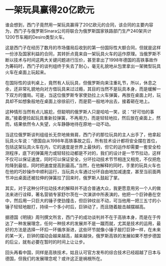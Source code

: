 # 一架玩具赢得20亿欧元

谁会想到，西门子竟然用一架玩具赢得了20亿欧元的合同，该合同的主要内容为，西门子与俄罗斯Sinara公司将联合为俄罗斯国家铁路部门生产240架共计1200节车厢的Desiro类型火车。 

这是西门子在经历了数月的市场僵局后收到的第一份国际性大额合同，但就是这样一份涉及国家利益的合同，其转折点竟来自一架玩具火车的运作原理。当俄罗斯不断以技术与时间这两大关键问题进行压价，甚至拿出了1998年德国的高铁事故作为筹码时，西门子的谈判组终于失去了耐心，毫无礼貌地从包里拿出一架微型玩具火车在桌面上玩起来。 

在国际性的谈判桌上，竟然有人玩玩具，但俄罗斯向来注重礼节，所以，休息之余，还非常礼貌地向对方借玩具来过过瘾，其目的当然不是玩具本身，而是缓解一下双方的僵局。可是，当这位俄罗斯专家使劲拉上火车弹簧，再放在桌面上时，玩具却不如想象般地在桌面上徐徐前行，而是箭一般地冲出去，接着砸在地上。 

这种情形当然有点儿尴尬，但聪明的俄罗斯人只是哈哈一笑，说：“好可怕的事故。”接着便捡起玩具重新拉弹簧，不再用力，而是轻轻地拉，然后放在桌面上，然而，结果依然令人失望，火车静静地待在原地一动不动。 

当这位俄罗斯谈判组组长无奈地耸耸肩，西门子的那位玩具的主人出手了，他拿起玩具火车说：“德国自从1998年高铁事故之后，所有技术设计都将安全摆在首位，包括这架玩具火车在内，它的速度是世界上最快的，但它的运作却需要一套安全检测程序，底下的弹簧用力或轻轻拉动都是不对的，我们的设计是一节节拉动，这样不仅可以保证速度，同时可以保证安全，分环拉动技术节节相连又相克，不仅把危险降到最低，同时把速度提高到最高。”当然，在他解释的同时，手里的玩具火车也在他的巧妙操作中顺利运行，当玩具火车通过分环自由地加减速度，甚至当前面两节冲出桌面还被拉伸的弹簧拉了回来时，俄罗斯人鼓起了掌。 

其实，对于这种分环拉动技术的解释并不适合普通大众，我更愿意用另一个人的做法来进行诠释，著名营销专家舒尔茨在一次演讲中所表演的，他把一个巨钟悬在空中，然后用一只巨大的锤子使劲撞击，但巨钟纹丝不动，可当他用一把三五寸的小锤子轻轻地敲打，持续一个多小时后，巨钟动了，而且随着敲击越摆越高。 

据德国《明镜》周刊撰文所言，西门子的成功谈判并不在于高铁本身，而是在于传达了一种发展理念，任何一种技术的发展并不是一蹴而就，尤其是技术的运用，最好的方法是选择一环扣一环循序渐进，这些环节就像小锤子敲打巨钟一样，在未来的某一天，巨钟的摆动会越来越高，越来越快，俄罗斯高铁的发展如果不想步德国的后尘，就有必要在暂时的时间上让让步。 

回头再看中国，同样是高铁技术，姑且认可官方发布的综合技术已经超越了日本与德国，但我们的发展理念呢？或许这正是祸根所在。